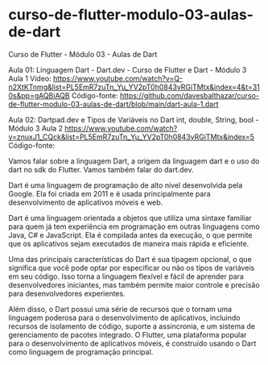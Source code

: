 # curso-de-flutter-modulo-03-aulas-de-dart
Curso de Flutter - Módulo 03 - Aulas de Dart

Aula 01:
Linguagem Dart - Dart.dev - Curso de Flutter e Dart - Módulo 3 Aula 1
Vídeo:
https://www.youtube.com/watch?v=Q-n2XtKTnmg&list=PL5EmR7zuTn_Yu_YV2pT0h0843vRGiTMtx&index=4&t=310s&pp=gAQBiAQB
Código-fonte: 
https://github.com/davesbalthazar/curso-de-flutter-modulo-03-aulas-de-dart/blob/main/dart-aula-1.dart


Aula 02:
Dartpad.dev e Tipos de Variáveis no Dart int, double, String, bool - Módulo 3 Aula 2
https://www.youtube.com/watch?v=znuxJ1_CQck&list=PL5EmR7zuTn_Yu_YV2pT0h0843vRGiTMtx&index=5
Código-fonte: 




Vamos falar sobre a linguagem Dart, a origem da linguagem dart e o uso do dart no sdk do Flutter. Vamos também falar do dart.dev.

Dart é uma linguagem de programação de alto nível desenvolvida pela Google. Ela foi criada em 2011 e é usada principalmente para desenvolvimento de aplicativos móveis e web.

Dart é uma linguagem orientada a objetos que utiliza uma sintaxe familiar para quem já tem experiência em programação em outras linguagens como Java, C# e JavaScript. Ela é compilada antes da execução, o que permite que os aplicativos sejam executados de maneira mais rápida e eficiente.

Uma das principais características do Dart é sua tipagem opcional, o que significa que você pode optar por especificar ou não os tipos de variáveis em seu código. Isso torna a linguagem flexível e fácil de aprender para desenvolvedores iniciantes, mas também permite maior controle e precisão para desenvolvedores experientes.

Além disso, o Dart possui uma série de recursos que o tornam uma linguagem poderosa para o desenvolvimento de aplicativos, incluindo recursos de isolamento de código, suporte a assincronia, e um sistema de gerenciamento de pacotes integrado. O Flutter, uma plataforma popular para o desenvolvimento de aplicativos móveis, é construído usando o Dart como linguagem de programação principal.
